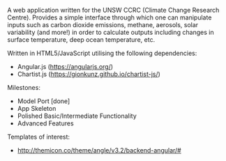 A web application written for the UNSW CCRC (Climate Change Research Centre). Provides a simple interface through which one can manipulate inputs such as carbon dioxide emissions, methane, aerosols, solar variability (and more!) in order to calculate outputs including changes in surface temperature, deep ocean temperature, etc.

Written in HTML5/JavaScript utilising the following dependencies:
- Angular.js (https://angularjs.org/)
- Chartist.js (https://gionkunz.github.io/chartist-js/)

Milestones:
- Model Port [done]
- App Skeleton
- Polished Basic/Intermediate Functionality
- Advanced Features

Templates of interest:
- http://themicon.co/theme/angle/v3.2/backend-angular/#
